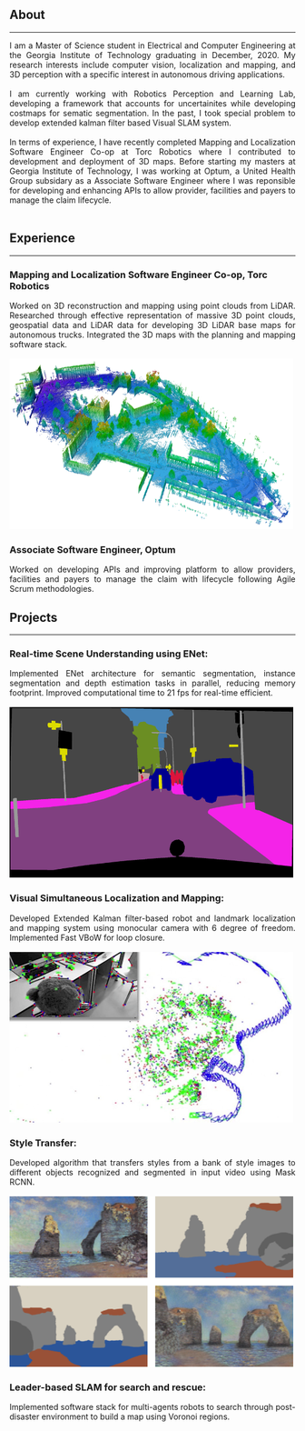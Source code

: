 ## About
---
<div style="text-align: justify"> 

I am a Master of Science student in Electrical and Computer Engineering at the Georgia Institute of Technology graduating in December, 2020. My research interests include computer vision, localization and mapping, and 3D perception with a specific interest in autonomous driving applications. <br><br>
I am currently working with Robotics Perception and Learning Lab, developing a framework that accounts for uncertainites while developing costmaps for sematic segmentation. In the past, I took special problem to develop extended kalman filter based Visual SLAM system.<br><br>
In terms of experience, I have recently completed Mapping and Localization Software Engineer Co-op at Torc Robotics  where I contributed to development and deployment of 3D maps. Before starting my masters at Georgia Institute of Technology, I was working at Optum, a United Health Group subsidary as a Associate Software Engineer where I was reponsible for developing and enhancing APIs to allow provider, facilities and payers to manage the claim lifecycle. <br><br> </div>
<!-- For more information, see my [CV](/pdf/Resume_Anjali_Dhabaria.pdf) -->

## Experience
---

### Mapping and Localization Software Engineer Co-op, Torc Robotics
<div style="text-align: justify"> 
Worked on 3D reconstruction and mapping using point clouds from LiDAR. Researched through effective representation of massive 3D point clouds, geospatial data and LiDAR data for developing 3D LiDAR base maps for autonomous trucks. Integrated the 3D maps with the planning and mapping software stack.<br><br> </div>
<a href="#" class="image featured"><img src="/images/octree.png" alt="" style="width:500px;height:300px;"/></a>
<!-- <a href="#" class="image featured"><img src="/images/torc.png" alt="" style="width:500px;height:300px;"/></a> -->

### Associate Software Engineer, Optum
<div style="text-align: justify"> 
Worked on developing APIs and improving platform to allow providers, facilities and payers to manage the claim with lifecycle following Agile Scrum methodologies.</div>
<!-- <a href="#" class="image featured"><img src="/images/optum.png" alt="" style="width:500px;height:300px;"/></a> -->

## Projects
---
<!-- ### Data Augmentation using Reinforcement Learning: -->


### Real-time Scene Understanding using ENet:
<div style="text-align: justify"> 
Implemented ENet architecture for semantic segmentation, instance segmentation and depth estimation tasks in parallel, reducing memory footprint. Improved computational time to 21 fps for real-time efficient. <br> <br> </div>
<a href="#" class="image featured"><img src="/images/semantic.png" alt="" style="width:500px;height:300px;"/></a>

### Visual Simultaneous Localization and Mapping:
<div style="text-align: justify"> 
Developed Extended Kalman filter-based robot and landmark localization and mapping system using monocular camera with 6 degree of freedom. Implemented Fast VBoW for loop closure.<br> <br> </div>
<a href="#" class="image featured"><img src="/images/vslam.png" alt="" style="width:500px;height:300px;"/></a>

### Style Transfer:
<div style="text-align: justify"> 
Developed algorithm that transfers styles from a bank of style images to different objects recognized and segmented in input video using Mask RCNN.<br> <br> </div>
<a href="#" class="image featured"><img src="/images/style.png" alt="" style="width:500px;height:300px;"/></a>

### Leader-based SLAM for search and rescue:
<div style="text-align: justify">  
Implemented software stack for multi-agents robots to search through post-disaster environment to build a map using Voronoi regions. <br> <br> </div>